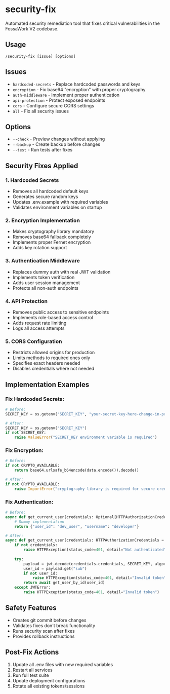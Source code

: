 # security-fix

Automated security remediation tool that fixes critical vulnerabilities in the FossaWork V2 codebase.

## Usage
```
/security-fix [issue] [options]
```

## Issues
- `hardcoded-secrets` - Replace hardcoded passwords and keys
- `encryption` - Fix base64 "encryption" with proper cryptography
- `auth-middleware` - Implement proper authentication
- `api-protection` - Protect exposed endpoints
- `cors` - Configure secure CORS settings
- `all` - Fix all security issues

## Options
- `--check` - Preview changes without applying
- `--backup` - Create backup before changes
- `--test` - Run tests after fixes

## Security Fixes Applied

### 1. Hardcoded Secrets
- Removes all hardcoded default keys
- Generates secure random keys
- Updates .env.example with required variables
- Validates environment variables on startup

### 2. Encryption Implementation
- Makes cryptography library mandatory
- Removes base64 fallback completely
- Implements proper Fernet encryption
- Adds key rotation support

### 3. Authentication Middleware
- Replaces dummy auth with real JWT validation
- Implements token verification
- Adds user session management
- Protects all non-auth endpoints

### 4. API Protection
- Removes public access to sensitive endpoints
- Implements role-based access control
- Adds request rate limiting
- Logs all access attempts

### 5. CORS Configuration
- Restricts allowed origins for production
- Limits methods to required ones only
- Specifies exact headers needed
- Disables credentials where not needed

## Implementation Examples

### Fix Hardcoded Secrets:
```python
# Before:
SECRET_KEY = os.getenv("SECRET_KEY", "your-secret-key-here-change-in-production")

# After:
SECRET_KEY = os.getenv("SECRET_KEY")
if not SECRET_KEY:
    raise ValueError("SECRET_KEY environment variable is required")
```

### Fix Encryption:
```python
# Before:
if not CRYPTO_AVAILABLE:
    return base64.urlsafe_b64encode(data.encode()).decode()

# After:
if not CRYPTO_AVAILABLE:
    raise ImportError("cryptography library is required for secure credential storage")
```

### Fix Authentication:
```python
# Before:
async def get_current_user(credentials: Optional[HTTPAuthorizationCredentials] = Depends(security)):
    # Dummy implementation
    return {"user_id": "dev_user", "username": "developer"}

# After:
async def get_current_user(credentials: HTTPAuthorizationCredentials = Depends(security)):
    if not credentials:
        raise HTTPException(status_code=401, detail="Not authenticated")
    
    try:
        payload = jwt.decode(credentials.credentials, SECRET_KEY, algorithms=[ALGORITHM])
        user_id = payload.get("sub")
        if not user_id:
            raise HTTPException(status_code=401, detail="Invalid token")
        return await get_user_by_id(user_id)
    except JWTError:
        raise HTTPException(status_code=401, detail="Invalid token")
```

## Safety Features
- Creates git commit before changes
- Validates fixes don't break functionality
- Runs security scan after fixes
- Provides rollback instructions

## Post-Fix Actions
1. Update all .env files with new required variables
2. Restart all services
3. Run full test suite
4. Update deployment configurations
5. Rotate all existing tokens/sessions